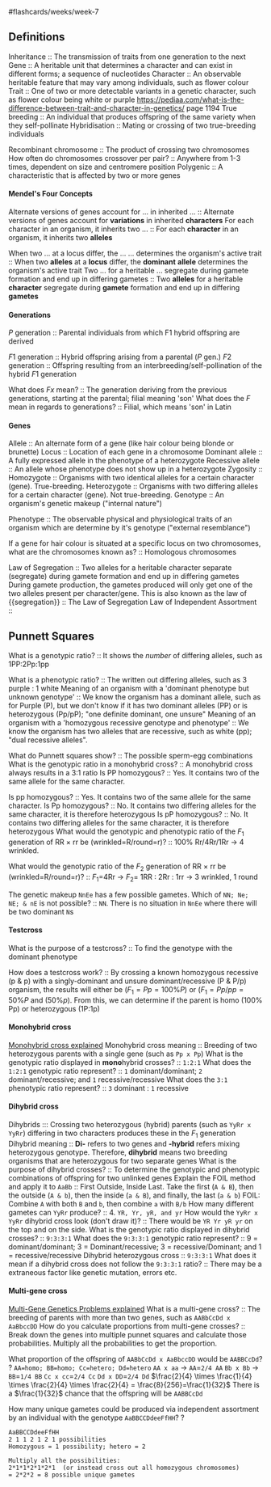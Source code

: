 #flashcards/weeks/week-7
## Definitions
Inheritance :: The transmission of traits from one generation to the next
Gene :: A heritable unit that determines a character and can exist in different forms; a sequence of nucleotides
Character :: An observable heritable feature that may vary among individuals, such as flower colour
Trait :: One of two or more detectable variants in a genetic character, such as flower colour being white or purple
https://pediaa.com/what-is-the-difference-between-trait-and-character-in-genetics/
page 1194
True breeding :: An individual that produces offspring of the same variety when they self-pollinate
Hybridisation :: Mating or crossing of two true-breeding individuals
<!--SR:!2023-09-22,2,248-->
Recombinant chromosome :: The product of crossing two chromosomes
How often do chromosomes crossover per pair? :: Anywhere from 1-3 times, dependent on size and centromere position
Polygenic :: A characteristic that is affected by two or more genes

#### Mendel's Four Concepts
Alternate versions of genes account for ... in inherited ... :: Alternate versions of genes account for **variations** in inherited **characters**
For each character in an organism, it inherits two ... :: For each **character** in an organism, it inherits two **alleles**
<!--SR:!2023-09-21,1,228-->
When two ... at a locus differ, the ... ... determines the organism's active trait :: When two **alleles** at a **locus** differ, the **dominant** **allele** determines the organism's active trait
Two ... for a heritable ... segregate during gamete formation and end up in differing gametes :: Two **alleles** for a heritable **character** segregate during **gamete** formation and end up in differing **gametes**
<!--SR:!2023-09-21,1,228-->
#### Generations
$P$ generation :: Parental individuals from which F1 hybrid offspring are derived
<!--SR:!2023-09-23,3,268-->
$F1$ generation :: Hybrid offspring arising from a parental ($P$ gen.)
$F2$ generation :: Offspring resulting from an interbreeding/self-pollination of the hybrid $F1$ generation
<!--SR:!2023-09-21,1,228-->
What does $Fx$ mean? :: The generation deriving from the previous generations, starting at the parental; filial meaning 'son'
What does the $F$ mean in regards to generations? :: Filial, which means 'son' in Latin

#### Genes
Allele :: An alternate form of a gene (like hair colour being blonde or brunette)
Locus :: Location of each gene in a chromosome
Dominant allele :: A fully expressed allele in the phenotype of a heterozygote
Recessive allele :: An allele whose phenotype does not show up in a heterozygote
Zygosity :: 
Homozygote :: Organisms with two identical alleles for a certain character (gene). True-breeding.
Heterozygote :: Organisms with two differing alleles for a certain character (gene). Not true-breeding.
Genotype :: An organism's genetic makeup ("internal nature")
<!--SR:!2023-09-22,2,248-->
Phenotype :: The observable physical and physiological traits of an organism which are determine by it's genotype ("external resemblance")

If a gene for hair colour is situated at a specific locus on two chromosomes, what are the chromosomes known as? :: Homologous chromosomes
<!--SR:!2023-09-23,3,250-->

Law of Segregation :: Two alleles for a heritable character separate (segregate) during gamete formation and end up in differing gametes
During gamete production, the gametes produced will only get one of the two alleles present per character/gene. This is also known as the law of {{segregation}} :: The Law of Segregation
Law of Independent Assortment :: 

## Punnett Squares
What is a genotypic ratio? :: It shows the *number* of differing alleles, such as 1PP:2Pp:1pp
<!--SR:!2023-09-22,2,248-->
What is a phenotypic ratio? :: The written out differing alleles, such as 3 purple : 1 white
Meaning of an organism with a 'dominant phenotype but unknown genotype' :: We know the organism has a dominant allele, such as for Purple (P), but we don't know if it has two dominant alleles (PP) or is heterozygous (Pp/pP); "one definite dominant, one unsure"
Meaning of an organism with a 'homozygous recessive genotype and phenotype' :: We know the organism has two alleles that are recessive, such as white (pp); "dual recessive alleles".

What do Punnett squares show? :: The possible sperm-egg combinations
What is the genotypic ratio in a monohybrid cross? :: A monohybrid cross always results in a 3:1 ratio
Is PP homozygous? :: Yes. It contains two of the same allele for the same character.
<!--SR:!2023-09-23,3,268-->
Is pp homozygous? :: Yes. It contains two of the same allele for the same character.
Is Pp homozygous? :: No. It contains two differing alleles for the same character, it is therefore heterozygous
Is pP homozygous? :: No. It contains two differing alleles for the same character, it is therefore heterozygous
What would the genotypic and phenotypic ratio of the $F_{1}$ generation of RR $\times$ rr be (wrinkled=R/round=r)? :: 100% Rr/4Rr/1Rr -> 4 wrinkled.
<!--SR:!2023-09-22,2,248-->
What would the genotypic ratio of the $F_{2}$ generation of RR $\times$ rr be (wrinkled=R/round=r)? :: $F_{1}$=4Rr -> $F_{2}=$ 1RR : 2Rr : 1rr -> 3 wrinkled, 1 round
<!--SR:!2023-09-22,2,248-->

The genetic makeup `NnEe` has a few possible gametes. Which of `NN; Ne; NE; & nE` is not possible? :: `NN`. There is no situation in `NnEe` where there will be two dominant `N`s

#### Testcross
What is the purpose of a testcross? :: To find the genotype with the dominant phenotype
<!--SR:!2023-09-21,1,230-->
How does a testcross work? :: By crossing a known homozygous recessive (p & p) with a singly-dominant and unsure dominant/recessive (P & P/p) organism, the results will either be ($F_{1}=Pp=100\%P$) or ($F_{1}=Pp/pp=50\%P$ and ($50\%p$). From this, we can determine if the parent is homo (100% Pp) or heterozygous (1P:1p)
<!--SR:!2023-09-22,2,248-->

#### Monohybrid cross
[Monohybrid cross explained](https://www.youtube.com/watch?v=J2J5v861CTI)
Monohybrid cross meaning :: Breeding of two heterozygous parents with a single gene (such as `Pp x Pp`)
What is the genotypic ratio displayed in **mono**hybrid crosses? :: `1:2:1`
What does the `1:2:1` genotypic ratio represent? :: `1` dominant/dominant; `2` dominant/recessive; and `1` recessive/recessive
What does the `3:1` phenotypic ratio represent? :: `3` dominant : `1` recessive

#### Dihybrid cross
Dihybrids ::: Crossing two heterozygous (hybrid) parents (such as `YyRr x YyRr`) differing in two characters produces these in the $F_{1}$ generation
Dihybrid meaning :: **Di-** refers to two genes and **-hybrid** refers mixing heterozygous genotype. Therefore, **dihybrid** means two breeding organisms that are heterozygous for two separate genes
What is the purpose of dihybrid crosses? :: To determine the genotypic and phenotypic combinations of offspring for two unlinked genes
Explain the FOIL method and apply it to `AaBb` :: First Outside, Inside Last. Take the first (`A & B`), then the outside (`A & b`), then the inside (`a & B`), and finally, the last (`a & b`)
FOIL: Combine `A` with both `B` and `b`, then combine `a` with `B/b`
How many different gametes can `YyRr` produce? :: 4. `YR, Yr, yR, and yr`
How would the `YyRr x YyRr` dihybrid cross look (don't draw it)? :: There would be `YR Yr yR yr` on the top and on the side.
What is the genotypic ratio displayed in dihybrid crosses? :: `9:3:3:1`
What does the `9:3:3:1` genotypic ratio represent? :: 9 = dominant/dominant; 3 = Dominant/recessive; 3 = recessive/Dominant; and 1 = recessive/recessive
Dihybrid heterozygous cross :: `9:3:3:1`
What does it mean if a dihybrid cross does not follow the `9:3:3:1` ratio? :: There may be a extraneous factor like genetic mutation, errors etc. 
<!--SR:!2023-09-23,3,268-->

#### Multi-gene cross
[Multi-Gene Genetics Problems explained](https://www.youtube.com/watch?v=5aNP3p_oHT8)
What is a multi-gene cross? :: The breeding of parents with more than two genes, such as `AABbCcDd x AaBbccDD`
How do you calculate proportions from multi-gene crosses? :: Break down the genes into multiple punnet squares and calculate those probabilities.  Multiply all the probabilities to get the proportion.
<!--SR:!2023-09-21,1,228-->
What proportion of the offspring of `AABbCcDd x AaBbccDD` would be `AABBCcDd`?
?
`AA=homo; BB=homo; Cc=hetero; Dd=hetero`
`AA x aa` -> `AA`=`2/4 AA`
`Bb x Bb` -> `BB`=`1/4 BB`
`Cc x cc`=`2/4 Cc`
`Dd x DD`=`2/4 Dd`
$\frac{2}{4} \times \frac{1}{4} \times \frac{2}{4} \times \frac{2}{4} = \frac{8}{256}=\frac{1}{32}$
There is a $\frac{1}{32}$ chance that the offspring will be `AABBCcDd`

How many unique gametes could be produced via independent assortment by an individual with the genotype `AaBBCCDdeeFfHH`?
?
```
AaBBCCDdeeFfHH
2 1 1 2 1 2 1 possibilities
Homozygous = 1 possibility; hetero = 2

Multiply all the possibilities:
2*1*1*2*1*2*1  (or instead cross out all homozygous chromosomes)
= 2*2*2 = 8 possible unique gametes
```

